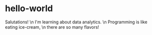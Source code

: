 # hello-world

Salutations! \n
I'm learning about data analytics. \n
Programming is like eating ice-cream, \n
there are so many flavors!
